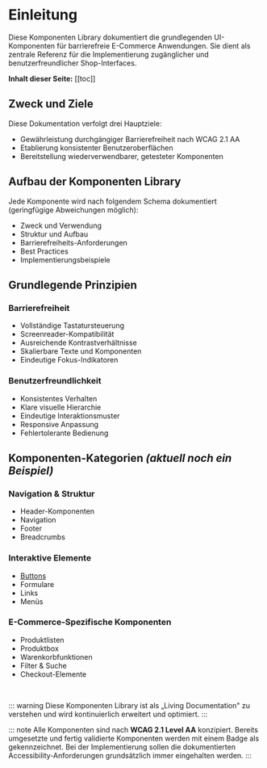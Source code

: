 # Einleitung

Diese Komponenten Library dokumentiert die grundlegenden UI-Komponenten für barrierefreie E-Commerce Anwendungen. Sie dient als zentrale Referenz für die Implementierung zugänglicher und benutzerfreundlicher Shop-Interfaces.

**Inhalt dieser Seite:**
[[toc]]

## Zweck und Ziele

Diese Dokumentation verfolgt drei Hauptziele:
- Gewährleistung durchgängiger Barrierefreiheit nach WCAG 2.1 AA
- Etablierung konsistenter Benutzeroberflächen
- Bereitstellung wiederverwendbarer, getesteter Komponenten

## Aufbau der Komponenten Library

Jede Komponente wird nach folgendem Schema dokumentiert (geringfügige Abweichungen möglich):
- Zweck und Verwendung
- Struktur und Aufbau
- Barrierefreiheits-Anforderungen
- Best Practices
- Implementierungsbeispiele

## Grundlegende Prinzipien

### Barrierefreiheit
- Vollständige Tastatursteuerung
- Screenreader-Kompatibilität
- Ausreichende Kontrastverhältnisse
- Skalierbare Texte und Komponenten
- Eindeutige Fokus-Indikatoren

### Benutzerfreundlichkeit
- Konsistentes Verhalten
- Klare visuelle Hierarchie
- Eindeutige Interaktionsmuster
- Responsive Anpassung
- Fehlertolerante Bedienung

## Komponenten-Kategorien _(aktuell noch ein Beispiel)_

### Navigation & Struktur
- Header-Komponenten
- Navigation
- Footer
- Breadcrumbs

### Interaktive Elemente
- [Buttons](./buttons/)
- Formulare
- Links
- Menüs

### E-Commerce-Spezifische Komponenten
- Produktlisten
- Produktbox
- Warenkorbfunktionen
- Filter & Suche
- Checkout-Elemente

<br>

::: warning
Diese Komponenten Library ist als „Living Documentation" zu verstehen und wird kontinuierlich erweitert und optimiert.
:::

::: note
Alle Komponenten sind nach **WCAG 2.1 Level AA** konzipiert. Bereits umgesetzte und fertig validierte Komponenten werden mit einem Badge als <Badge text="✓ WCAG (AA)" type="tip"/> gekennzeichnet. Bei der Implementierung sollen die dokumentierten Accessibility-Anforderungen grundsätzlich immer eingehalten werden.
:::